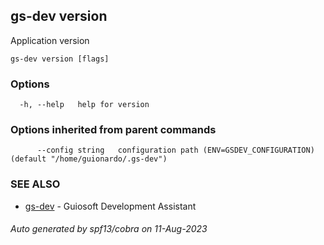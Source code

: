 ## gs-dev version

Application version

```
gs-dev version [flags]
```

### Options

```
  -h, --help   help for version
```

### Options inherited from parent commands

```
      --config string   configuration path (ENV=GSDEV_CONFIGURATION) (default "/home/guionardo/.gs-dev")
```

### SEE ALSO

* [gs-dev](gs-dev.md)	 - Guiosoft Development Assistant

###### Auto generated by spf13/cobra on 11-Aug-2023

